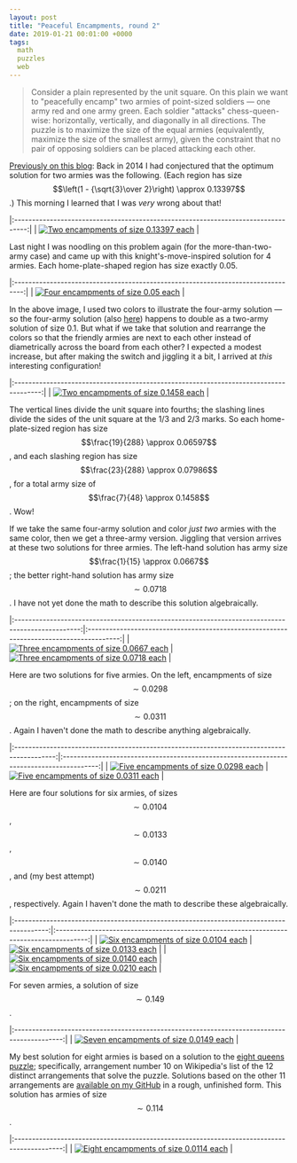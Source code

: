 ```yaml
---
layout: post
title: "Peaceful Encampments, round 2"
date: 2019-01-21 00:01:00 +0000
tags:
  math
  puzzles
  web
---
```


> Consider a plain represented by the unit square. On this plain we want to "peacefully encamp"
> two armies of point-sized soldiers — one army red and one army green. Each soldier "attacks"
> chess-queen-wise: horizontally, vertically, and diagonally in all directions. The puzzle is
> to maximize the size of the equal armies (equivalently, maximize the size of the smallest army),
> given the constraint that no pair of opposing soldiers can be placed attacking each other.

[Previously on this blog](/blog/2019/01/10/happy-mmxix/#i-met-dr.-knuth-a-couple-of-time):
Back in 2014 I had conjectured that the optimum solution for two armies was the following.
(Each region has size $$\left(1 - {\sqrt{3}\over 2}\right) \approx 0.13397$$.) This morning
I learned that I was _very_ wrong about that!

|:---------------------------------------------------------------------------------:|
| [![Two encampments of size 0.13397 each](/blog/images/2019-01-10-1340.png)][1] |

Last night I was noodling on this problem again (for the more-than-two-army case) and came up with
this knight's-move-inspired solution for 4 armies. Each home-plate-shaped region has size
exactly 0.05.

|:--------------------------------------------------------------------------------:|
| [![Four encampments of size 0.05 each](/blog/images/2019-01-21-one-20th.png)][2] |

In the above image, I used two colors to illustrate the four-army solution — so the four-army
solution (also [here][3]) happens to double as a two-army solution of size 0.1. But what if we take that solution and
rearrange the colors so that the friendly armies are next to each other instead of diametrically
across the board from each other? I expected a modest increase, but after making the switch and
jiggling it a bit, I arrived at _this_ interesting configuration!

|:-------------------------------------------------------------------------------------:|
| [![Two encampments of size 0.1458 each](/blog/images/2019-01-21-1458.png)][4] |

The vertical lines divide the unit square into fourths; the slashing lines divide the sides of the unit
square at the 1/3 and 2/3 marks. So each home-plate-sized region has size
$$\frac{19}{288} \approx 0.06597$$,
and each slashing region has size $$\frac{23}{288} \approx 0.07986$$,
for a total army size of $$\frac{7}{48} \approx 0.1458$$. Wow!

If we take the same four-army solution and color _just two_ armies with the same color,
then we get a three-army version. Jiggling that version arrives at these two solutions for
three armies. The left-hand solution has army size $$\frac{1}{15} \approx 0.0667$$; the
better right-hand solution has army size $$\sim 0.0718$$. I have not yet done the math
to describe this solution algebraically.

|:------------------------------------------------------------------------------------------------:|:---------------------------------------------------------------------------------------:|
| [![Three encampments of size 0.0667 each](/blog/images/2019-01-21-three-army-suboptimal.png)][5] | [![Three encampments of size 0.0718 each](/blog/images/2019-01-21-three-armies.png)][6] |

Here are two solutions for five armies. On the left, encampments of size
$$\sim 0.0298$$; on the right, encampments of size
$$\sim 0.0311$$. Again I haven't done the math to describe anything algebraically.

|:-----------------------------------------------------------------------------------------:|:----------------------------------------------------------------------------------------:|
| [![Five encampments of size 0.0298 each](/blog/images/2019-01-21-five-army-0298.png)][12] | [![Five encampments of size 0.0311 each](/blog/images/2019-01-21-five-army-0311.png)][7] |

Here are four solutions for six armies, of sizes
$$\sim 0.0104$$, $$\sim 0.0133$$, $$\sim 0.0140$$, and (my best attempt) $$\sim 0.0211$$, respectively.
Again I haven't done the math to describe these algebraically.

|:---------------------------------------------------------------------------------------:|:---------------------------------------------------------------------------------------:|
| [![Six encampments of size 0.0104 each](/blog/images/2019-01-21-six-army-0104.png)][8]  | [![Six encampments of size 0.0133 each](/blog/images/2019-01-21-six-army-0133.png)][9]  |
| [![Six encampments of size 0.0140 each](/blog/images/2019-01-21-six-army-0140.png)][10] | [![Six encampments of size 0.0210 each](/blog/images/2019-01-21-six-army-0211.png)][11] |

For seven armies, a solution of size $$\sim 0.149$$.

|:-------------------------------------------------------------------------------------------:|
| [![Seven encampments of size 0.0149 each](/blog/images/2019-01-21-seven-army-0149.png)][13] |

My best solution for eight armies is based on a solution to the [eight queens puzzle](https://en.wikipedia.org/wiki/Eight_queens_puzzle);
specifically, arrangement number 10 on Wikipedia's list of the 12 distinct arrangements that solve the puzzle.
Solutions based on the other 11 arrangements are
[available on my GitHub](https://github.com/Quuxplusone/PeacefulEncampments/tree/eightqueens-solutions)
in a rough, unfinished form. This solution has armies of size $$\sim 0.114$$.

|:-------------------------------------------------------------------------------------------:|
| [![Eight encampments of size 0.0114 each](/blog/images/2019-01-21-eight-army-0114.png)][14] |

[1]: http://club.cc.cmu.edu/~ajo/disseminate/encamp4.html?q=%7B%22v%22%3A%5B%7B%22minInvariant%22%3A0%2C%22maxInvariant%22%3A0.422649730810374%7D%5D%2C%22h%22%3A%5B%7B%22minInvariant%22%3A0%2C%22maxInvariant%22%3A0.42265%7D%5D%2C%22s%22%3A%5B%7B%22minInvariant%22%3A0%2C%22maxInvariant%22%3A1%7D%5D%2C%22b%22%3A%5B%7B%22minInvariant%22%3A-0.2113248654051871177%2C%22maxInvariant%22%3A0.2113248654051871177%7D%5D%7D
[2]: http://club.cc.cmu.edu/~ajo/disseminate/encamp4.html?q=%7B%22v%22%3A%5B%7B%22minInvariant%22%3A0%2C%22maxInvariant%22%3A0.195%7D%2C%7B%22minInvariant%22%3A0.801%2C%22maxInvariant%22%3A1%7D%5D%2C%22h%22%3A%5B%7B%22minInvariant%22%3A0.215%2C%22maxInvariant%22%3A0.809%7D%5D%2C%22s%22%3A%5B%7B%22minInvariant%22%3A0.606%2C%22maxInvariant%22%3A1.416%7D%5D%2C%22b%22%3A%5B%7B%22minInvariant%22%3A-1%2C%22maxInvariant%22%3A-0.391%7D%2C%7B%22minInvariant%22%3A0.394%2C%22maxInvariant%22%3A1%7D%5D%7D
[3]: http://club.cc.cmu.edu/~ajo/disseminate/encamp4.html?q=%7B%22v%22%3A%5B%7B%22minInvariant%22%3A0.2%2C%22maxInvariant%22%3A0.5%2C%22color%22%3A%22green%22%7D%2C%7B%22minInvariant%22%3A0.5%2C%22maxInvariant%22%3A0.8%2C%22color%22%3A%22blue%22%7D%2C%7B%22minInvariant%22%3A0.8%2C%22maxInvariant%22%3A1%2C%22color%22%3A%22red%22%7D%5D%2C%22h%22%3A%5B%7B%22minInvariant%22%3A0%2C%22maxInvariant%22%3A0.20%2C%22color%22%3A%22blue%22%7D%2C%7B%22minInvariant%22%3A0.5%2C%22maxInvariant%22%3A0.8%2C%22color%22%3A%22red%22%7D%2C%7B%22minInvariant%22%3A0.8%2C%22maxInvariant%22%3A1%2C%22color%22%3A%22green%22%7D%5D%2C%22s%22%3A%5B%7B%22minInvariant%22%3A0.6%2C%22maxInvariant%22%3A1%2C%22color%22%3A%22blue%22%7D%2C%7B%22minInvariant%22%3A1%2C%22maxInvariant%22%3A1.4%2C%22color%22%3A%22green%22%7D%2C%7B%22minInvariant%22%3A1.4%2C%22maxInvariant%22%3A1.8%2C%22color%22%3A%22red%22%7D%5D%2C%22b%22%3A%5B%7B%22minInvariant%22%3A-0.8%2C%22maxInvariant%22%3A-0.4%2C%22color%22%3A%22blue%22%7D%2C%7B%22minInvariant%22%3A-0.4%2C%22maxInvariant%22%3A0%2C%22color%22%3A%22red%22%7D%2C%7B%22minInvariant%22%3A0.4%2C%22maxInvariant%22%3A1%2C%22color%22%3A%22green%22%7D%5D%7D
[4]: http://club.cc.cmu.edu/~ajo/disseminate/encamp4.html?q=%7B%22v%22%3A%5B%7B%22minInvariant%22%3A0%2C%22maxInvariant%22%3A0.25%7D%2C%7B%22minInvariant%22%3A0.5%2C%22maxInvariant%22%3A0.75%7D%5D%2C%22h%22%3A%5B%7B%22minInvariant%22%3A0.5%2C%22maxInvariant%22%3A1%7D%5D%2C%22s%22%3A%5B%7B%22minInvariant%22%3A0.667%2C%22maxInvariant%22%3A1%7D%2C%7B%22minInvariant%22%3A1.333%2C%22maxInvariant%22%3A2%7D%5D%2C%22b%22%3A%5B%7B%22minInvariant%22%3A0%2C%22maxInvariant%22%3A1%7D%5D%7D
[5]: http://club.cc.cmu.edu/~ajo/disseminate/encamp4.html?q=%7B%22v%22%3A%5B%7B%22minInvariant%22%3A0%2C%22maxInvariant%22%3A0.23%2C%22color%22%3A%22red%22%7D%2C%7B%22minInvariant%22%3A0.77%2C%22maxInvariant%22%3A1%2C%22color%22%3A%22green%22%7D%5D%2C%22h%22%3A%5B%7B%22minInvariant%22%3A0.172%2C%22maxInvariant%22%3A0.5%2C%22color%22%3A%22green%22%7D%2C%7B%22minInvariant%22%3A0.5%2C%22maxInvariant%22%3A0.828%2C%22color%22%3A%22red%22%7D%5D%2C%22s%22%3A%5B%7B%22minInvariant%22%3A0.568%2C%22maxInvariant%22%3A1%2C%22color%22%3A%22red%22%7D%2C%7B%22minInvariant%22%3A1%2C%22maxInvariant%22%3A1.432%2C%22color%22%3A%22green%22%7D%5D%2C%22b%22%3A%5B%7B%22minInvariant%22%3A-1%2C%22maxInvariant%22%3A-0.368%2C%22color%22%3A%22green%22%7D%2C%7B%22minInvariant%22%3A0.368%2C%22maxInvariant%22%3A1%2C%22color%22%3A%22red%22%7D%5D%7D
[6]: http://club.cc.cmu.edu/~ajo/disseminate/encamp4.html?q=%7B%22v%22%3A%5B%7B%22minInvariant%22%3A0%2C%22maxInvariant%22%3A0.246%2C%22color%22%3A%22red%22%7D%2C%7B%22minInvariant%22%3A0.246%2C%22maxInvariant%22%3A0.566%2C%22color%22%3A%22green%22%7D%5D%2C%22h%22%3A%5B%7B%22minInvariant%22%3A0%2C%22maxInvariant%22%3A0.291%2C%22color%22%3A%22green%22%7D%2C%7B%22minInvariant%22%3A0.53%2C%22maxInvariant%22%3A0.889%2C%22color%22%3A%22red%22%7D%5D%2C%22s%22%3A%5B%7B%22minInvariant%22%3A0%2C%22maxInvariant%22%3A0.699%2C%22color%22%3A%22green%22%7D%2C%7B%22minInvariant%22%3A0.699%2C%22maxInvariant%22%3A1.107%2C%22color%22%3A%22red%22%7D%5D%2C%22b%22%3A%5B%7B%22minInvariant%22%3A-0.441%2C%22maxInvariant%22%3A0%2C%22color%22%3A%22green%22%7D%2C%7B%22minInvariant%22%3A0.345%2C%22maxInvariant%22%3A1%2C%22color%22%3A%22red%22%7D%5D%7D
[7]: http://club.cc.cmu.edu/~ajo/disseminate/encamp4.html?q=%7B%22v%22%3A%5B%7B%22minInvariant%22%3A0.197%2C%22maxInvariant%22%3A0.407%2C%22color%22%3A%22green%22%7D%2C%7B%22minInvariant%22%3A0.407%2C%22maxInvariant%22%3A0.603%2C%22color%22%3A%22magenta%22%7D%2C%7B%22minInvariant%22%3A0.603%2C%22maxInvariant%22%3A0.806%2C%22color%22%3A%22blue%22%7D%2C%7B%22minInvariant%22%3A0.806%2C%22maxInvariant%22%3A1%2C%22color%22%3A%22red%22%7D%5D%2C%22h%22%3A%5B%7B%22minInvariant%22%3A0%2C%22maxInvariant%22%3A0.199%2C%22color%22%3A%22blue%22%7D%2C%7B%22minInvariant%22%3A0.404%2C%22maxInvariant%22%3A0.596%2C%22color%22%3A%22magenta%22%7D%2C%7B%22minInvariant%22%3A0.596%2C%22maxInvariant%22%3A0.805%2C%22color%22%3A%22red%22%7D%2C%7B%22minInvariant%22%3A0.805%2C%22maxInvariant%22%3A1%2C%22color%22%3A%22green%22%7D%5D%2C%22s%22%3A%5B%7B%22minInvariant%22%3A0.609%2C%22maxInvariant%22%3A0.869%2C%22color%22%3A%22blue%22%7D%2C%7B%22minInvariant%22%3A0.869%2C%22maxInvariant%22%3A1.142%2C%22color%22%3A%22magenta%22%7D%2C%7B%22minInvariant%22%3A1.142%2C%22maxInvariant%22%3A1.407%2C%22color%22%3A%22green%22%7D%2C%7B%22minInvariant%22%3A1.407%2C%22maxInvariant%22%3A1.825%2C%22color%22%3A%22red%22%7D%5D%2C%22b%22%3A%5B%7B%22minInvariant%22%3A-0.821%2C%22maxInvariant%22%3A-0.402%2C%22color%22%3A%22blue%22%7D%2C%7B%22minInvariant%22%3A-0.402%2C%22maxInvariant%22%3A-0.138%2C%22color%22%3A%22red%22%7D%2C%7B%22minInvariant%22%3A-0.138%2C%22maxInvariant%22%3A0.138%2C%22color%22%3A%22magenta%22%7D%2C%7B%22minInvariant%22%3A0.402%2C%22maxInvariant%22%3A1%2C%22color%22%3A%22green%22%7D%5D%7D
[8]: http://club.cc.cmu.edu/~ajo/disseminate/encamp4.html?q=%7B%22v%22%3A%5B%7B%22minInvariant%22%3A0%2C%22maxInvariant%22%3A0.141%2C%22color%22%3A%22green%22%7D%2C%7B%22minInvariant%22%3A0.141%2C%22maxInvariant%22%3A0.315%2C%22color%22%3A%22red%22%7D%2C%7B%22minInvariant%22%3A0.315%2C%22maxInvariant%22%3A0.5%2C%22color%22%3A%22blue%22%7D%2C%7B%22minInvariant%22%3A0.5%2C%22maxInvariant%22%3A0.685%2C%22color%22%3A%22magenta%22%7D%2C%7B%22minInvariant%22%3A0.852%2C%22maxInvariant%22%3A1%2C%22color%22%3A%22yellow%22%7D%5D%2C%22h%22%3A%5B%7B%22minInvariant%22%3A0%2C%22maxInvariant%22%3A0.197%2C%22color%22%3A%22magenta%22%7D%2C%7B%22minInvariant%22%3A0.197%2C%22maxInvariant%22%3A0.356%2C%22color%22%3A%22red%22%7D%2C%7B%22minInvariant%22%3A0.356%2C%22maxInvariant%22%3A0.5%2C%22color%22%3A%22green%22%7D%2C%7B%22minInvariant%22%3A0.5%2C%22maxInvariant%22%3A0.644%2C%22color%22%3A%22yellow%22%7D%2C%7B%22minInvariant%22%3A0.778%2C%22maxInvariant%22%3A1%2C%22color%22%3A%22blue%22%7D%5D%2C%22s%22%3A%5B%7B%22minInvariant%22%3A0%2C%22maxInvariant%22%3A0.5%2C%22color%22%3A%22green%22%7D%2C%7B%22minInvariant%22%3A0.5%2C%22maxInvariant%22%3A0.664%2C%22color%22%3A%22red%22%7D%2C%7B%22minInvariant%22%3A0.664%2C%22maxInvariant%22%3A1%2C%22color%22%3A%22magenta%22%7D%2C%7B%22minInvariant%22%3A1%2C%22maxInvariant%22%3A1.337%2C%22color%22%3A%22blue%22%7D%2C%7B%22minInvariant%22%3A1.5%2C%22maxInvariant%22%3A2%2C%22color%22%3A%22yellow%22%7D%5D%2C%22b%22%3A%5B%7B%22minInvariant%22%3A-1%2C%22maxInvariant%22%3A-0.5%2C%22color%22%3A%22magenta%22%7D%2C%7B%22minInvariant%22%3A-0.5%2C%22maxInvariant%22%3A-0.211%2C%22color%22%3A%22yellow%22%7D%2C%7B%22minInvariant%22%3A0%2C%22maxInvariant%22%3A0.211%2C%22color%22%3A%22red%22%7D%2C%7B%22minInvariant%22%3A0.211%2C%22maxInvariant%22%3A0.5%2C%22color%22%3A%22green%22%7D%2C%7B%22minInvariant%22%3A0.5%2C%22maxInvariant%22%3A1%2C%22color%22%3A%22blue%22%7D%5D%7D
[9]: http://club.cc.cmu.edu/~ajo/disseminate/encamp4.html?q=%7B%22v%22%3A%5B%7B%22minInvariant%22%3A0%2C%22maxInvariant%22%3A0.08%2C%22color%22%3A%22green%22%7D%2C%7B%22minInvariant%22%3A0.08%2C%22maxInvariant%22%3A0.164%2C%22color%22%3A%22red%22%7D%2C%7B%22minInvariant%22%3A0.164%2C%22maxInvariant%22%3A0.5%2C%22color%22%3A%22blue%22%7D%2C%7B%22minInvariant%22%3A0.5%2C%22maxInvariant%22%3A0.836%2C%22color%22%3A%22magenta%22%7D%2C%7B%22minInvariant%22%3A0.92%2C%22maxInvariant%22%3A1%2C%22color%22%3A%22yellow%22%7D%5D%2C%22h%22%3A%5B%7B%22minInvariant%22%3A0%2C%22maxInvariant%22%3A0.113%2C%22color%22%3A%22magenta%22%7D%2C%7B%22minInvariant%22%3A0.113%2C%22maxInvariant%22%3A0.32%2C%22color%22%3A%22red%22%7D%2C%7B%22minInvariant%22%3A0.32%2C%22maxInvariant%22%3A0.5%2C%22color%22%3A%22yellow%22%7D%2C%7B%22minInvariant%22%3A0.5%2C%22maxInvariant%22%3A0.68%2C%22color%22%3A%22green%22%7D%2C%7B%22minInvariant%22%3A0.887%2C%22maxInvariant%22%3A1%2C%22color%22%3A%22blue%22%7D%5D%2C%22s%22%3A%5B%7B%22minInvariant%22%3A0%2C%22maxInvariant%22%3A0.41%2C%22color%22%3A%22red%22%7D%2C%7B%22minInvariant%22%3A0.41%2C%22maxInvariant%22%3A0.723%2C%22color%22%3A%22green%22%7D%2C%7B%22minInvariant%22%3A0.723%2C%22maxInvariant%22%3A1%2C%22color%22%3A%22magenta%22%7D%2C%7B%22minInvariant%22%3A1%2C%22maxInvariant%22%3A1.277%2C%22color%22%3A%22blue%22%7D%2C%7B%22minInvariant%22%3A1.277%2C%22maxInvariant%22%3A1.588%2C%22color%22%3A%22yellow%22%7D%5D%2C%22b%22%3A%5B%7B%22minInvariant%22%3A-1%2C%22maxInvariant%22%3A-0.65%2C%22color%22%3A%22magenta%22%7D%2C%7B%22minInvariant%22%3A-0.65%2C%22maxInvariant%22%3A-0.344%2C%22color%22%3A%22yellow%22%7D%2C%7B%22minInvariant%22%3A0%2C%22maxInvariant%22%3A0.344%2C%22color%22%3A%22red%22%7D%2C%7B%22minInvariant%22%3A0.344%2C%22maxInvariant%22%3A0.65%2C%22color%22%3A%22green%22%7D%2C%7B%22minInvariant%22%3A0.65%2C%22maxInvariant%22%3A1%2C%22color%22%3A%22blue%22%7D%5D%7D
[10]: http://club.cc.cmu.edu/~ajo/disseminate/encamp4.html?q=%7B%22v%22%3A%5B%7B%22minInvariant%22%3A0%2C%22maxInvariant%22%3A0.117%2C%22color%22%3A%22red%22%7D%2C%7B%22minInvariant%22%3A0.117%2C%22maxInvariant%22%3A0.259%2C%22color%22%3A%22green%22%7D%2C%7B%22minInvariant%22%3A0.259%2C%22maxInvariant%22%3A0.409%2C%22color%22%3A%22blue%22%7D%2C%7B%22minInvariant%22%3A0.409%2C%22maxInvariant%22%3A0.612%2C%22color%22%3A%22magenta%22%7D%2C%7B%22minInvariant%22%3A0.731%2C%22maxInvariant%22%3A0.906%2C%22color%22%3A%22yellow%22%7D%5D%2C%22h%22%3A%5B%7B%22minInvariant%22%3A0%2C%22maxInvariant%22%3A0.165%2C%22color%22%3A%22red%22%7D%2C%7B%22minInvariant%22%3A0.165%2C%22maxInvariant%22%3A0.284%2C%22color%22%3A%22magenta%22%7D%2C%7B%22minInvariant%22%3A0.284%2C%22maxInvariant%22%3A0.401%2C%22color%22%3A%22green%22%7D%2C%7B%22minInvariant%22%3A0.401%2C%22maxInvariant%22%3A0.577%2C%22color%22%3A%22yellow%22%7D%2C%7B%22minInvariant%22%3A0.577%2C%22maxInvariant%22%3A0.715%2C%22color%22%3A%22blue%22%7D%5D%2C%22s%22%3A%5B%7B%22minInvariant%22%3A0%2C%22maxInvariant%22%3A0.354%2C%22color%22%3A%22red%22%7D%2C%7B%22minInvariant%22%3A0.354%2C%22maxInvariant%22%3A0.626%2C%22color%22%3A%22green%22%7D%2C%7B%22minInvariant%22%3A0.626%2C%22maxInvariant%22%3A0.883%2C%22color%22%3A%22magenta%22%7D%2C%7B%22minInvariant%22%3A0.883%2C%22maxInvariant%22%3A1.114%2C%22color%22%3A%22blue%22%7D%2C%7B%22minInvariant%22%3A1.114%2C%22maxInvariant%22%3A1.506%2C%22color%22%3A%22yellow%22%7D%5D%2C%22b%22%3A%5B%7B%22minInvariant%22%3A-1%2C%22maxInvariant%22%3A-0.337%2C%22color%22%3A%22yellow%22%7D%2C%7B%22minInvariant%22%3A-0.337%2C%22maxInvariant%22%3A-0.198%2C%22color%22%3A%22magenta%22%7D%2C%7B%22minInvariant%22%3A-0.049%2C%22maxInvariant%22%3A0.088%2C%22color%22%3A%22red%22%7D%2C%7B%22minInvariant%22%3A0.088%2C%22maxInvariant%22%3A0.273%2C%22color%22%3A%22green%22%7D%2C%7B%22minInvariant%22%3A0.273%2C%22maxInvariant%22%3A1%2C%22color%22%3A%22blue%22%7D%5D%7D
[11]: http://club.cc.cmu.edu/~ajo/disseminate/encamp4.html?q=%7B%22v%22%3A%5B%7B%22minInvariant%22%3A0%2C%22maxInvariant%22%3A0.183%2C%22color%22%3A%22red%22%7D%2C%7B%22minInvariant%22%3A0.183%2C%22maxInvariant%22%3A0.331%2C%22color%22%3A%22green%22%7D%2C%7B%22minInvariant%22%3A0.331%2C%22maxInvariant%22%3A0.5%2C%22color%22%3A%22blue%22%7D%2C%7B%22minInvariant%22%3A0.5%2C%22maxInvariant%22%3A0.669%2C%22color%22%3A%22magenta%22%7D%2C%7B%22minInvariant%22%3A0.669%2C%22maxInvariant%22%3A0.821%2C%22color%22%3A%22yellow%22%7D%5D%2C%22h%22%3A%5B%7B%22minInvariant%22%3A0%2C%22maxInvariant%22%3A0.153%2C%22color%22%3A%22magenta%22%7D%2C%7B%22minInvariant%22%3A0.153%2C%22maxInvariant%22%3A0.294%2C%22color%22%3A%22red%22%7D%2C%7B%22minInvariant%22%3A0.294%2C%22maxInvariant%22%3A0.5%2C%22color%22%3A%22yellow%22%7D%2C%7B%22minInvariant%22%3A0.5%2C%22maxInvariant%22%3A0.705%2C%22color%22%3A%22green%22%7D%2C%7B%22minInvariant%22%3A0.85%2C%22maxInvariant%22%3A1%2C%22color%22%3A%22blue%22%7D%5D%2C%22s%22%3A%5B%7B%22minInvariant%22%3A0%2C%22maxInvariant%22%3A0.5%2C%22color%22%3A%22red%22%7D%2C%7B%22minInvariant%22%3A0.5%2C%22maxInvariant%22%3A0.766%2C%22color%22%3A%22magenta%22%7D%2C%7B%22minInvariant%22%3A0.766%2C%22maxInvariant%22%3A1%2C%22color%22%3A%22green%22%7D%2C%7B%22minInvariant%22%3A1%2C%22maxInvariant%22%3A1.233%2C%22color%22%3A%22yellow%22%7D%2C%7B%22minInvariant%22%3A1.233%2C%22maxInvariant%22%3A1.5%2C%22color%22%3A%22blue%22%7D%5D%2C%22b%22%3A%5B%7B%22minInvariant%22%3A-1%2C%22maxInvariant%22%3A-0.426%2C%22color%22%3A%22magenta%22%7D%2C%7B%22minInvariant%22%3A-0.426%2C%22maxInvariant%22%3A-0.202%2C%22color%22%3A%22yellow%22%7D%2C%7B%22minInvariant%22%3A0%2C%22maxInvariant%22%3A0.202%2C%22color%22%3A%22red%22%7D%2C%7B%22minInvariant%22%3A0.202%2C%22maxInvariant%22%3A0.426%2C%22color%22%3A%22green%22%7D%2C%7B%22minInvariant%22%3A0.426%2C%22maxInvariant%22%3A1%2C%22color%22%3A%22blue%22%7D%5D%7D
[12]: https://quuxplusone.github.io/PeacefulEncampments/encamp4.html?q=%7B%22v%22%3A%5B%7B%22minInvariant%22%3A0%2C%22maxInvariant%22%3A0.167%2C%22color%22%3A%22red%22%7D%2C%7B%22minInvariant%22%3A0.167%2C%22maxInvariant%22%3A0.317%2C%22color%22%3A%22green%22%7D%2C%7B%22minInvariant%22%3A0.317%2C%22maxInvariant%22%3A0.589%2C%22color%22%3A%22blue%22%7D%2C%7B%22minInvariant%22%3A0.589%2C%22maxInvariant%22%3A0.84%2C%22color%22%3A%22magenta%22%7D%5D%2C%22h%22%3A%5B%7B%22minInvariant%22%3A0%2C%22maxInvariant%22%3A0.154%2C%22color%22%3A%22blue%22%7D%2C%7B%22minInvariant%22%3A0.395%2C%22maxInvariant%22%3A0.640333319425583%2C%22color%22%3A%22green%22%7D%2C%7B%22minInvariant%22%3A0.640333319425583%2C%22maxInvariant%22%3A0.797%2C%22color%22%3A%22magenta%22%7D%2C%7B%22minInvariant%22%3A0.797%2C%22maxInvariant%22%3A1%2C%22color%22%3A%22red%22%7D%5D%2C%22s%22%3A%5B%7B%22minInvariant%22%3A0%2C%22maxInvariant%22%3A0.608%2C%22color%22%3A%22blue%22%7D%2C%7B%22minInvariant%22%3A0.608%2C%22maxInvariant%22%3A0.86%2C%22color%22%3A%22green%22%7D%2C%7B%22minInvariant%22%3A0.86%2C%22maxInvariant%22%3A1.102%2C%22color%22%3A%22red%22%7D%2C%7B%22minInvariant%22%3A1.343%2C%22maxInvariant%22%3A1.98%2C%22color%22%3A%22magenta%22%7D%5D%2C%22b%22%3A%5B%7B%22minInvariant%22%3A-0.5%2C%22maxInvariant%22%3A-0.183%2C%22color%22%3A%22blue%22%7D%2C%7B%22minInvariant%22%3A-0.183%2C%22maxInvariant%22%3A0.127%2C%22color%22%3A%22magenta%22%7D%2C%7B%22minInvariant%22%3A0.127%2C%22maxInvariant%22%3A0.536%2C%22color%22%3A%22green%22%7D%2C%7B%22minInvariant%22%3A0.536%2C%22maxInvariant%22%3A1%2C%22color%22%3A%22red%22%7D%5D%7D
[13]: https://quuxplusone.github.io/PeacefulEncampments/encamp4.html?q=%7B%22v%22%3A%5B%7B%22minInvariant%22%3A0.157%2C%22maxInvariant%22%3A0.303%2C%22color%22%3A%22red%22%7D%2C%7B%22minInvariant%22%3A0.303%2C%22maxInvariant%22%3A0.437%2C%22color%22%3A%22green%22%7D%2C%7B%22minInvariant%22%3A0.437%2C%22maxInvariant%22%3A0.573%2C%22color%22%3A%22blue%22%7D%2C%7B%22minInvariant%22%3A0.573%2C%22maxInvariant%22%3A0.723%2C%22color%22%3A%22magenta%22%7D%2C%7B%22minInvariant%22%3A0.723%2C%22maxInvariant%22%3A0.852%2C%22color%22%3A%22yellow%22%7D%2C%7B%22minInvariant%22%3A0.852%2C%22maxInvariant%22%3A1%2C%22color%22%3A%22cyan%22%7D%5D%2C%22h%22%3A%5B%7B%22minInvariant%22%3A0.12%2C%22maxInvariant%22%3A0.238%2C%22color%22%3A%22magenta%22%7D%2C%7B%22minInvariant%22%3A0.238%2C%22maxInvariant%22%3A0.418%2C%22color%22%3A%22red%22%7D%2C%7B%22minInvariant%22%3A0.418%2C%22maxInvariant%22%3A0.57%2C%22color%22%3A%22yellow%22%7D%2C%7B%22minInvariant%22%3A0.57%2C%22maxInvariant%22%3A0.705%2C%22color%22%3A%22green%22%7D%2C%7B%22minInvariant%22%3A0.705%2C%22maxInvariant%22%3A0.868%2C%22color%22%3A%22cyan%22%7D%2C%7B%22minInvariant%22%3A0.868%2C%22maxInvariant%22%3A1%2C%22color%22%3A%22blue%22%7D%5D%2C%22s%22%3A%5B%7B%22minInvariant%22%3A0.339%2C%22maxInvariant%22%3A0.701%2C%22color%22%3A%22red%22%7D%2C%7B%22minInvariant%22%3A0.701%2C%22maxInvariant%22%3A0.914%2C%22color%22%3A%22magenta%22%7D%2C%7B%22minInvariant%22%3A0.914%2C%22maxInvariant%22%3A1.147%2C%22color%22%3A%22green%22%7D%2C%7B%22minInvariant%22%3A1.147%2C%22maxInvariant%22%3A1.362%2C%22color%22%3A%22yellow%22%7D%2C%7B%22minInvariant%22%3A1.362%2C%22maxInvariant%22%3A1.57%2C%22color%22%3A%22blue%22%7D%2C%7B%22minInvariant%22%3A1.57%2C%22maxInvariant%22%3A2%2C%22color%22%3A%22cyan%22%7D%5D%2C%22b%22%3A%5B%7B%22minInvariant%22%3A-1%2C%22maxInvariant%22%3A-0.392%2C%22color%22%3A%22magenta%22%7D%2C%7B%22minInvariant%22%3A-0.392%2C%22maxInvariant%22%3A-0.21400000000000002%2C%22color%22%3A%22yellow%22%7D%2C%7B%22minInvariant%22%3A-0.21400000000000002%2C%22maxInvariant%22%3A-0.092%2C%22color%22%3A%22cyan%22%7D%2C%7B%22minInvariant%22%3A0.059000000000000025%2C%22maxInvariant%22%3A0.17699999999999996%2C%22color%22%3A%22red%22%7D%2C%7B%22minInvariant%22%3A0.17699999999999996%2C%22maxInvariant%22%3A0.3489999999999999%2C%22color%22%3A%22green%22%7D%2C%7B%22minInvariant%22%3A0.3489999999999999%2C%22maxInvariant%22%3A1%2C%22color%22%3A%22blue%22%7D%5D%7D
[14]: https://quuxplusone.github.io/PeacefulEncampments/encamp4.html?q=%7B%22h%22%3A%20%5B%7B%22minInvariant%22%3A%200%2C%20%22color%22%3A%20%22yellow%22%2C%20%22maxInvariant%22%3A%200.094%7D%2C%20%7B%22minInvariant%22%3A%200.094%2C%20%22color%22%3A%20%22green%22%2C%20%22maxInvariant%22%3A%200.222%7D%2C%20%7B%22minInvariant%22%3A%200.222%2C%20%22color%22%3A%20%22orange%22%2C%20%22maxInvariant%22%3A%200.387%7D%2C%20%7B%22minInvariant%22%3A%200.387%2C%20%22color%22%3A%20%22red%22%2C%20%22maxInvariant%22%3A%200.481%7D%2C%20%7B%22minInvariant%22%3A%200.481%2C%20%22color%22%3A%20%22cyan%22%2C%20%22maxInvariant%22%3A%200.591%7D%2C%20%7B%22minInvariant%22%3A%200.756%2C%20%22color%22%3A%20%22magenta%22%2C%20%22maxInvariant%22%3A%200.884%7D%2C%20%7B%22minInvariant%22%3A%200.884%2C%20%22color%22%3A%20%22blue%22%2C%20%22maxInvariant%22%3A%201%7D%5D%2C%20%22s%22%3A%20%5B%7B%22minInvariant%22%3A%200%2C%20%22color%22%3A%20%22green%22%2C%20%22maxInvariant%22%3A%200.454%7D%2C%20%7B%22minInvariant%22%3A%200.454%2C%20%22color%22%3A%20%22red%22%2C%20%22maxInvariant%22%3A%200.674%7D%2C%20%7B%22minInvariant%22%3A%200.674%2C%20%22color%22%3A%20%22yellow%22%2C%20%22maxInvariant%22%3A%200.893%7D%2C%20%7B%22minInvariant%22%3A%200.893%2C%20%22color%22%3A%20%22cyan%22%2C%20%22maxInvariant%22%3A%201.087%7D%2C%20%7B%22minInvariant%22%3A%201.087%2C%20%22color%22%3A%20%22orange%22%2C%20%22maxInvariant%22%3A%201.236%7D%2C%20%7B%22minInvariant%22%3A%201.236%2C%20%22color%22%3A%20%22blue%22%2C%20%22maxInvariant%22%3A%201.367%7D%2C%20%7B%22minInvariant%22%3A%201.367%2C%20%22color%22%3A%20%22magenta%22%2C%20%22maxInvariant%22%3A%201.559%7D%5D%2C%20%22b%22%3A%20%5B%7B%22minInvariant%22%3A%20-1%2C%20%22color%22%3A%20%22yellow%22%2C%20%22maxInvariant%22%3A%20-0.627%7D%2C%20%7B%22minInvariant%22%3A%20-0.627%2C%20%22color%22%3A%20%22orange%22%2C%20%22maxInvariant%22%3A%20-0.408%7D%2C%20%7B%22minInvariant%22%3A%20-0.183%2C%20%22color%22%3A%20%22green%22%2C%20%22maxInvariant%22%3A%20-0.018%7D%2C%20%7B%22minInvariant%22%3A%20-0.018%2C%20%22color%22%3A%20%22cyan%22%2C%20%22maxInvariant%22%3A%200.133%7D%2C%20%7B%22minInvariant%22%3A%200.133%2C%20%22color%22%3A%20%22magenta%22%2C%20%22maxInvariant%22%3A%200.276%7D%2C%20%7B%22minInvariant%22%3A%200.276%2C%20%22color%22%3A%20%22red%22%2C%20%22maxInvariant%22%3A%200.478%7D%2C%20%7B%22minInvariant%22%3A%200.478%2C%20%22color%22%3A%20%22blue%22%2C%20%22maxInvariant%22%3A%201%7D%5D%2C%20%22v%22%3A%20%5B%7B%22minInvariant%22%3A%200%2C%20%22color%22%3A%20%22red%22%2C%20%22maxInvariant%22%3A%200.157%7D%2C%20%7B%22minInvariant%22%3A%200.157%2C%20%22color%22%3A%20%22green%22%2C%20%22maxInvariant%22%3A%200.284%7D%2C%20%7B%22minInvariant%22%3A%200.284%2C%20%22color%22%3A%20%22blue%22%2C%20%22maxInvariant%22%3A%200.411%7D%2C%20%7B%22minInvariant%22%3A%200.411%2C%20%22color%22%3A%20%22cyan%22%2C%20%22maxInvariant%22%3A%200.549%7D%2C%20%7B%22minInvariant%22%3A%200.549%2C%20%22color%22%3A%20%22magenta%22%2C%20%22maxInvariant%22%3A%200.679%7D%2C%20%7B%22minInvariant%22%3A%200.679%2C%20%22color%22%3A%20%22yellow%22%2C%20%22maxInvariant%22%3A%200.811%7D%2C%20%7B%22minInvariant%22%3A%200.811%2C%20%22color%22%3A%20%22orange%22%2C%20%22maxInvariant%22%3A%200.916%7D%5D%7D
